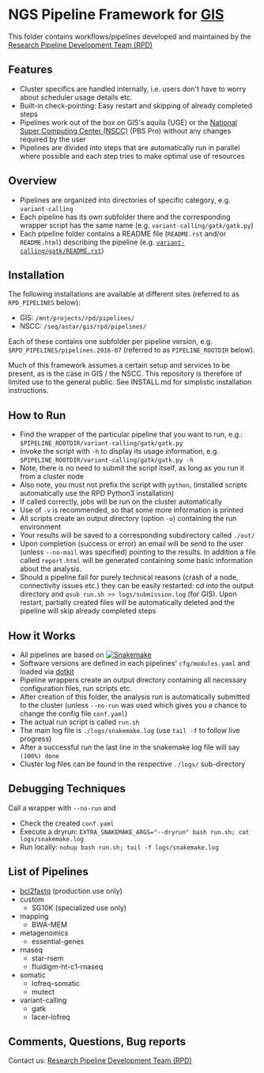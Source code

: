 # NGS Pipeline Framework for [GIS](https://www.a-star.edu.sg/gis/)


This folder contains workflows/pipelines developed and maintained by
the
[Research Pipeline Development Team (RPD)](https://www.a-star.edu.sg/gis/our-science/technology-platforms/scientific-and-research-computing-platform.aspx)


## Features

- Cluster specifics are handled internally, i.e. users don't have to
  worry about scheduler usage details etc.
- Built-in check-pointing: Easy restart and skipping of already
  completed steps
- Pipelines work out of the box on GIS's aquila (UGE) or the
  [National Super Computing Center (NSCC)](http://help.nscc.sg/) (PBS Pro)
  without any changes required by the user
- Pipelines are divided into steps that are automatically run in parallel
  where possible and each step tries to make optimal use of resources

## Overview

- Pipelines are organized into directories of specific category,
  e.g. `variant-calling`
- Each pipeline has its own subfolder there and the corresponding wrapper
  script has the same name
  (e.g. `variant-calling/gatk/gatk.py`)
- Each pipeline folder contains a README file (`README.rst` and/or
  `README.html`) describing the pipeline
  (e.g. [`variant-calling/gatk/README.rst`](variant-calling/gatk/README.rst))

## Installation

The following installations are available at different sites (referred to as `RPD_PIPELINES` below):
- GIS: `/mnt/projects/rpd/pipelines/`
- NSCC: `/seq/astar/gis/rpd/pipelines/`

Each of these contains one subfolder per pipeline version,
e.g. `$RPD_PIPELINES/pipelines.2016-07` (referred to as
`PIPELINE_ROOTDIR` below).

Much of this framework assumes a certain setup and services to be
present, as is the case in GIS / the NSCC. This repository is
therefore of limited use to the general public. See INSTALL.md for
simplistic installation instructions.

## How to Run

- Find the wrapper of the particular pipeline that you want to run, e.g.: `$PIPELINE_ROOTDIR/variant-calling/gatk/gatk.py`
- Invoke the script with `-h` to display its usage information, e.g. `$PIPELINE_ROOTDIR/variant-calling/gatk/gatk.py -h`
- Note, there is no need to submit the script itself, as long as you run it from a cluster node
- Also note, you must not prefix the script with `python`,
  (installed scripts automatically use the RPD Python3 installation)
- If called correctly, jobs will be run on the cluster automatically
- Use of `-v` is recommended, so that some more information is printed
- All scripts create an output directory (option `-o`) containing the run environment
- Your results will be saved to a corresponding subdirectory called `./out/`
- Upon completion (success or error) an email will be send to the user
  (unless `--no-mail` was specified) pointing to the results. In addition a file called `report.html`
  will be generated containing some basic information about the
  analysis.
- Should a pipeline fail for purely technical reasons (crash of a
  node, connectivity issues etc.) they can be easily restarted: cd
  into the output directory and `qsub run.sh >>
  logs/submission.log` (for GIS). Upon restart, partially created files will be
  automatically deleted and the pipeline will skip already completed
  steps
  
## How it Works

- All pipelines are based on [![Snakemake](https://img.shields.io/badge/snakemake-≥3.5.2-brightgreen.svg?style=flat-square)](http://snakemake.bitbucket.org)
- Software versions are defined in each pipelines' `cfg/modules.yaml`
  and loaded via [dotkit](https://computing.llnl.gov/?set=jobs&page=dotkit)
- Pipeline wrappers create an output directory containing all
  necessary configuration files, run scripts etc.
- After creation of this folder, the analysis run is automatically submitted to the cluster
 (unless `--no-run` was used which gives you a chance to change the config file `conf.yaml`)
- The actual run script is called `run.sh`
- The main log file is `./logs/snakemake.log` (use `tail -f` to follow live progress)
- After a successful run the last line in the snakemake log file will
  say ``(100%) done``
- Cluster log files can be found in the respective `./logs/` sub-directory

## Debugging Techniques

Call a wrapper with `--no-run` and
- Check the created `conf.yaml`
- Execute a dryrun: `EXTRA_SNAKEMAKE_ARGS="--dryrun" bash run.sh; cat logs/snakemake.log`
- Run locally: `nohup bash run.sh; tail -f logs/snakemake.log`



## List of Pipelines


- [bcl2fastq](./bcl2fastq/README.md) (production use only)
- custom
  - SG10K (specialized use only)
- mapping
  - BWA-MEM
- metagenomics
  - essential-genes
- rnaseq
  - star-rsem
  - fluidigm-ht-c1-rnaseq
- somatic
  - lofreq-somatic
  - mutect
- variant-calling
  - gatk
  - lacer-lofreq


## Comments, Questions, Bug reports

Contact us: [Research Pipeline Development Team (RPD)](mailto:rpd@gis.a-star.edu.sg)


